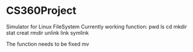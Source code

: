 CS360Project
============

Simulator for Linux FileSystem
Currently working function:
pwd
ls
cd
mkdir
stat
creat
rmdir
unlink
link
symlink

The function needs to be fixed
mv


